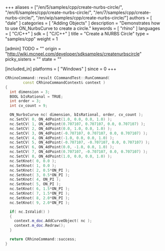 +++
aliases = ["/en/5/samples/cpp/create-nurbs-circle/", "/en/6/samples/cpp/create-nurbs-circle/", "/en/7/samples/cpp/create-nurbs-circle/", "/en/wip/samples/cpp/create-nurbs-circle/"]
authors = [ "dale" ]
categories = [ "Adding Objects" ]
description = "Demonstrates how to use ON_NurbsCurve to create a circle."
keywords = [ "rhino" ]
languages = [ "C/C++" ]
sdk = [ "C/C++" ]
title = "Create a NURBS Circle"
type = "samples/cpp"
weight = 1

[admin]
TODO = ""
origin = "http://wiki.mcneel.com/developer/sdksamples/createnurbscircle"
picky_sisters = ""
state = ""

[included_in]
platforms = [ "Windows" ]
since = 0
+++

```cpp
CRhinoCommand::result CCommandTest::RunCommand(
        const CRhinoCommandContext& context )
{
  int dimension = 3;
  BOOL bIsRational = TRUE;
  int order = 3;
  int cv_count = 9;

  ON_NurbsCurve nc( dimension, bIsRational, order, cv_count );
  nc.SetCV( 0, ON_4dPoint(1.0, 0.0, 0.0, 1.0) );
  nc.SetCV( 1, ON_4dPoint(0.707107, 0.707107, 0.0, 0.707107) );
  nc.SetCV( 2, ON_4dPoint(0.0, 1.0, 0.0, 1.0) );
  nc.SetCV( 3, ON_4dPoint(-0.707107, 0.707107, 0.0, 0.707107) );
  nc.SetCV( 4, ON_4dPoint(-1.0, 0.0, 0.0, 1.0) );
  nc.SetCV( 5, ON_4dPoint(-0.707107, -0.707107, 0.0, 0.707107) );
  nc.SetCV( 6, ON_4dPoint(0.0, -1.0, 0.0, 1.0) );
  nc.SetCV( 7, ON_4dPoint(0.707107, -0.707107, 0.0, 0.707107) );
  nc.SetCV( 8, ON_4dPoint(1.0, 0.0, 0.0, 1.0) );
  nc.SetKnot( 0, 0.0 );
  nc.SetKnot( 1, 0.0 );
  nc.SetKnot( 2, 0.5*ON_PI );
  nc.SetKnot( 3, 0.5*ON_PI );
  nc.SetKnot( 4, ON_PI );
  nc.SetKnot( 5, ON_PI );
  nc.SetKnot( 6, 1.5*ON_PI );
  nc.SetKnot( 7, 1.5*ON_PI );
  nc.SetKnot( 8, 2.0*ON_PI );
  nc.SetKnot( 9, 2.0*ON_PI );

  if( nc.IsValid() )
  {
    context.m_doc.AddCurveObject( nc );
    context.m_doc.Redraw();
  }

  return CRhinoCommand::success;
}
```
